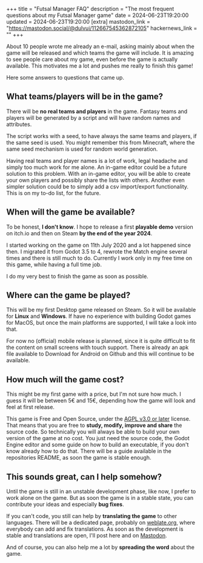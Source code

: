 +++
title = "Futsal Manager FAQ"
description = "The most frequent questions about my Futsal Manager game"
date = 2024-06-23T19:20:00
updated = 2024-06-23T19:20:00
[extra]
mastodon_link = "https://mastodon.social/@dulvui/112667545362872105"
hackernews_link = ""
+++

About 10 people wrote me already an e-mail, asking mainly about when the game will be released and which teams the game will include.
It is amazing to see people care about my game, even before the game is actually available.
This motivates me a lot and pushes me really to finish this game!

Here some answers to questions that came up.

## What teams/players will be in the game?
There will be **no real teams and players** in the game.
Fantasy teams and players will be generated by a script and will have random names and attributes.

The script works with a seed, to have always the same teams and players, if the same seed is used.
You might remember this from Minecraft, where the same seed mechanism is used for random world generation.

Having real teams and player names is a lot of work, legal headache and simply too much work for me alone.
An in-game editor could be a future solution to this problem.
With an in-game editor, you will be able to create your own players and possibly share the lists with others.
Another even simpler solution could be to simply add a csv import/export functionality.
This is on my to-do list, for the future.

## When will the game be available?
To be honest, **I don't know**.
I hope to release a first **playable demo** version on itch.io and then on Steam **by the end of the year 2024**.

I started working on the game on 11th July 2020 and a lot happened since then.
I migrated it from Godot 3.5 to 4, rewrote the Match engine several times and there is still much to do.
Currently I work only in my free time on this game, while having a full time job.

I do my very best to finish the game as soon as possible.

## Where can the game be played?
This will be my first Desktop game released on Steam.
So it will be available for **Linux** and **Windows**.
If have no experience with building Godot games for MacOS, but once the main platforms are supported, I will take a look into that.

For now no (official) mobile release is planned, since it is quite difficult to fit the content on small screens with touch support.
There is already an apk file available to Download for Android on Github and this will continue to be available.

## How much will the game cost?
This might be my first game with a price, but I'm not sure how much.
I guess it will be between 5€ and 15€, depending how the game will look and feel at first release.

This game is Free and Open Source, under the [AGPL v3.0 or later](https://spdx.org/licenses/AGPL-3.0-or-later) license.
That means that you are free to **study, modify, improve and share** the source code.
So technically you will always be able to build your own version of the game at no cost.
You just need the source code, the Godot Engine editor and some guide on how to build an executable, if you don't know already how to do that.
There will be a guide available in the repositories README, as soon the game is stable enough.

## This sounds great, can I help somehow?
Until the game is still in an unstable development phase, like now, I prefer to work alone on the game.
But as soon the game is in a stable state, you can contribute your ideas and especially **bug fixes**.

If you can't code, you still can help by **translating the game** to other languages.
There will be a dedicated page, probably on [weblate.org](https://weblate.org), where everybody can add and fix translations.
As soon as the development is stable and translations are open, I'll post here and on [Mastodon](https://mastodon.social/@dulvui).

And of course, you can also help me a lot by **spreading the word** about the game.
